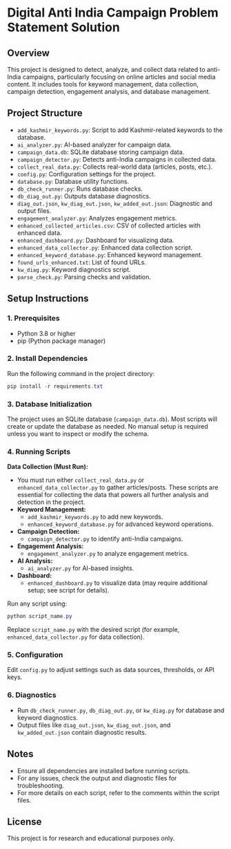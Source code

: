 # Digital Anti India Campaign Problem Statement Solution

## Overview
This project is designed to detect, analyze, and collect data related to anti-India campaigns, particularly focusing on online articles and social media content. It includes tools for keyword management, data collection, campaign detection, engagement analysis, and database management.

## Project Structure
- `add_kashmir_keywords.py`: Script to add Kashmir-related keywords to the database.
- `ai_analyzer.py`: AI-based analyzer for campaign data.
- `campaign_data.db`: SQLite database storing campaign data.
- `campaign_detector.py`: Detects anti-India campaigns in collected data.
- `collect_real_data.py`: Collects real-world data (articles, posts, etc.).
- `config.py`: Configuration settings for the project.
- `database.py`: Database utility functions.
- `db_check_runner.py`: Runs database checks.
- `db_diag_out.py`: Outputs database diagnostics.
- `diag_out.json`, `kw_diag_out.json`, `kw_added_out.json`: Diagnostic and output files.
- `engagement_analyzer.py`: Analyzes engagement metrics.
- `enhanced_collected_articles.csv`: CSV of collected articles with enhanced data.
- `enhanced_dashboard.py`: Dashboard for visualizing data.
- `enhanced_data_collector.py`: Enhanced data collection script.
- `enhanced_keyword_database.py`: Enhanced keyword management.
- `found_urls_enhanced.txt`: List of found URLs.
- `kw_diag.py`: Keyword diagnostics script.
- `parse_check.py`: Parsing checks and validation.

## Setup Instructions

### 1. Prerequisites
- Python 3.8 or higher
- pip (Python package manager)

### 2. Install Dependencies
Run the following command in the project directory:

```powershell
pip install -r requirements.txt
```

### 3. Database Initialization
The project uses an SQLite database (`campaign_data.db`). Most scripts will create or update the database as needed. No manual setup is required unless you want to inspect or modify the schema.

### 4. Running Scripts
**Data Collection (Must Run):**
  - You must run either `collect_real_data.py` or `enhanced_data_collector.py` to gather articles/posts. These scripts are essential for collecting the data that powers all further analysis and detection in the project.
- **Keyword Management:**
  - `add_kashmir_keywords.py` to add new keywords.
  - `enhanced_keyword_database.py` for advanced keyword operations.
- **Campaign Detection:**
  - `campaign_detector.py` to identify anti-India campaigns.
- **Engagement Analysis:**
  - `engagement_analyzer.py` to analyze engagement metrics.
- **AI Analysis:**
  - `ai_analyzer.py` for AI-based insights.
- **Dashboard:**
  - `enhanced_dashboard.py` to visualize data (may require additional setup; see script for details).

Run any script using:

```powershell
python script_name.py
```

Replace `script_name.py` with the desired script (for example, `enhanced_data_collector.py` for data collection).

### 5. Configuration
Edit `config.py` to adjust settings such as data sources, thresholds, or API keys.

### 6. Diagnostics
- Run `db_check_runner.py`, `db_diag_out.py`, or `kw_diag.py` for database and keyword diagnostics.
- Output files like `diag_out.json`, `kw_diag_out.json`, and `kw_added_out.json` contain diagnostic results.

## Notes
- Ensure all dependencies are installed before running scripts.
- For any issues, check the output and diagnostic files for troubleshooting.
- For more details on each script, refer to the comments within the script files.

## License
This project is for research and educational purposes only.
